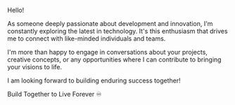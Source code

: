 Hello!

As someone deeply passionate about development and innovation, I'm constantly exploring the latest in technology. It's this enthusiasm that drives me to connect with like-minded individuals and teams.

I'm more than happy to engage in conversations about your projects, creative concepts, or any opportunities where I can contribute to bringing your visions to life.

I am looking forward to building enduring success together!

Build Together to Live Forever ♾️
